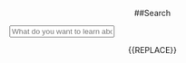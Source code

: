 <style>
  h3 {
      text-align: center;
  }

  img {
    display: block;
    margin-left: auto;
    margin-right: auto;
  }

  p {
    text-align:center
  }

 .section {
    width: 265px;
    float: left;
    padding: 3px;
    margin: 3px;
  }

  .cocosBlue {background-color: #61cee0;}
  .cocosBlueDarker1 {background-color: #57b9c9;}
  .cocosBlueDarker2 {background-color: #4da4b3;}
  .cocosBlueDarker3 {background-color: #43909c;}

  .clearfix {overflow: auto;}

</style>

##Search
<form role="form">
    <div class="form-group">
        <input type="text" class="form-control" placeholder="What do you want to learn about?" id="mkdocs-search-query">
    </div>
</form>
<div id="mkdocs-search-results"></div>

{{REPLACE}}
